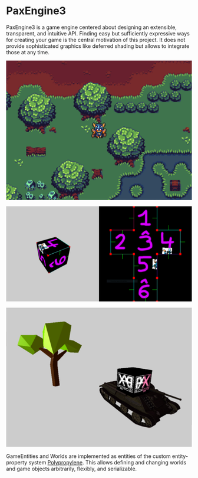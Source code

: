 # PaxEngine3
PaxEngine3 is a game engine centered about designing an extensible, transparent, and intuitive API.
Finding easy but sufficiently expressive ways for creating your game is the central motivation of this project.
It does not provide sophisticated graphics like deferred shading but allows to integrate those at any time.

![Tiled Map Editor Import](res/screenshots/tiled.PNG "Tiled Map Editor Import")

![2D/3D Interaction](res/screenshots/meshfold.PNG "2D/3D Interaction")

![3D Scene](res/screenshots/3d.PNG "3D Scene")

GameEntities and Worlds are implemented as entities of the custom entity-property system [Polypropylene](https://github.com/PaulAtTUBS/Polypropylene).
This allows defining and changing worlds and game objects arbitrarily, flexibly, and serializable.
